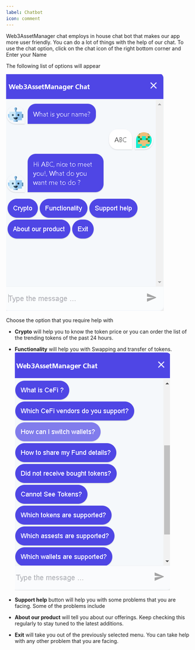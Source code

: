 ```yaml
---
label: Chatbot
icon: comment
---
```


Web3AssetManager chat employs in house chat bot that makes our app more user friendly. You can do a lot of things with the help of our chat. To use the chat option, click on the chat icon of the right bottom corner and Enter your Name 

The following list of options will appear

![](/static/images/Chat-2.png) 


Choose the option that you require help with  

- **Crypto** will help you to know the token price or you can order the list of the trending tokens of the past 24 hours. 

- **Functionality** will help you with Swapping and transfer of tokens. 
![FAQ list](static/images/Chat-3.png)

- **Support help** button will help you
with some problems that you are facing. Some of the problems include

- **About our product** will tell you about our offerings. Keep checking
this regularly to stay tuned to the latest additions. 
- **Exit** will take you out of the previously selected menu. You can
take help with any other problem that you are facing. 
 
